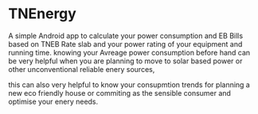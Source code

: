 # TNEnergy
A simple Android app to calculate your power consumption and EB Bills based on TNEB Rate slab and your power rating of your equipment and running time.
knowing your Avreage power consumption before hand can be very helpful when you are planning to move to solar based power or other unconventional reliable enery sources,

this can also very helpful to know your consupmtion trends for planning a new eco friendly house or commiting as the sensible consumer and optimise your enery needs.
